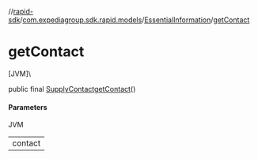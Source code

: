 //[rapid-sdk](../../../index.md)/[com.expediagroup.sdk.rapid.models](../index.md)/[EssentialInformation](index.md)/[getContact](get-contact.md)

# getContact

[JVM]\

public final [SupplyContact](../-supply-contact/index.md)[getContact](get-contact.md)()

#### Parameters

JVM

| |
|---|
| contact |
